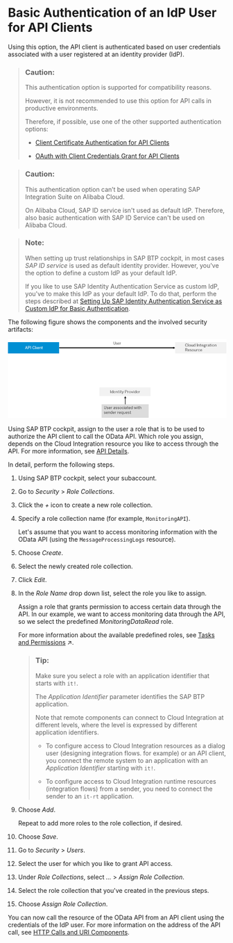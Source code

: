 <!-- loio57f104d5b6064720bdca826c6698d34c -->

# Basic Authentication of an IdP User for API Clients

Using this option, the API client is authenticated based on user credentials associated with a user registered at an identity provider \(IdP\).

> ### Caution:  
> This authentication option is supported for compatibility reasons.
> 
> However, it is not recommended to use this option for API calls in productive environments.
> 
> Therefore, if possible, use one of the other supported authentication options:
> 
> -   [Client Certificate Authentication for API Clients](client-certificate-authentication-for-api-clients-d9ca0ac.md)
> 
> -   [OAuth with Client Credentials Grant for API Clients](oauth-with-client-credentials-grant-for-api-clients-20e26a8.md)

> ### Caution:  
> This authentication option can’t be used when operating SAP Integration Suite on Alibaba Cloud.
> 
> On Alibaba Cloud, SAP ID service isn't used as default IdP. Therefore, also basic authentication with SAP ID Service can't be used on Alibaba Cloud.

> ### Note:  
> When setting up trust relationships in SAP BTP cockpit, in most cases *SAP ID service* is used as default identity provider. However, you've the option to define a custom IdP as your default IdP.
> 
> If you like to use SAP Identity Authentication Service as custom IdP, you've to make this IdP as your default IdP. To do that, perform the steps described at [Setting Up SAP Identity Authentication Service as Custom IdP for Basic Authentication](setting-up-sap-identity-authentication-service-as-custom-idp-for-basic-authentication-0668507.md).

The following figure shows the components and the involved security artifacts:

![](images/CF_API_BAsic_IdP_e828f5a.png)

Using SAP BTP cockpit, assign to the user a role that is to be used to authorize the API client to call the OData API. Which role you assign, depends on the Cloud Integration resource you like to access through the API. For more information, see [API Details](../50-Development/api-details-014d6ad.md).

In detail, perform the following steps.

1.  Using SAP BTP cockpit, select your subaccount.

2.  Go to *Security* \> *Role Collections*.

3.  Click the *\+* icon to create a new role collection.

4.  Specify a role collection name \(for example, `MonitoringAPI`\).

    Let's assume that you want to access monitoring information with the OData API \(using the `MessageProcessingLogs` resource\).

5.  Choose *Create*.

6.  Select the newly created role collection.

7.  Click *Edit*.

8.  In the *Role Name* drop down list, select the role you like to assign.

    Assign a role that grants permission to access certain data through the API. In our example, we want to access monitoring data through the API, so we select the predefined *MonitoringDataRead* role.

    For more information about the available predefined roles, see [Tasks and Permissions](https://help.sap.com/viewer/368c481cd6954bdfa5d0435479fd4eaf/IAT/en-US/556d5575d4b0483e85d4f3251f21d0ec.html "") :arrow_upper_right:.

    > ### Tip:  
    > Make sure you select a role with an application identifier that starts with `it!`.
    > 
    > The *Application Identifier* parameter identifies the SAP BTP application.
    > 
    > Note that remote components can connect to Cloud Integration at different levels, where the level is expressed by different application identifiers.
    > 
    > -   To configure access to Cloud Integration resources as a dialog user \(designing integration flows. for example\) or an API client, you connect the remote system to an application with an *Application Identifier* starting with `it!`.
    > 
    > -   To configure access to Cloud Integration runtime resources \(integration flows\) from a sender, you need to connect the sender to an `it-rt` application.

9.  Choose *Add*.

    Repeat to add more roles to the role collection, if desired.

10. Choose *Save*.

11. Go to *Security* \> *Users*.

12. Select the user for which you like to grant API access.

13. Under *Role Collections*, select *...* \> *Assign Role Collection*.

14. Select the role collection that you've created in the previous steps.

15. Choose *Assign Role Collection*.


You can now call the resource of the OData API from an API client using the credentials of the IdP user. For more information on the address of the API call, see [HTTP Calls and URI Components](../50-Development/http-calls-and-uri-components-ca75e12.md).

